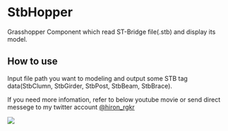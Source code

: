 # StbHopper

Grasshopper Component which read ST-Bridge file(.stb) and display its model.

## How to use

Input file path you want to modeling and output some STB tag data(StbClumn, StbGirder, StbPost, StbBeam, StbBrace).

If you need more infomation, refer to below youtube movie or send direct messege to my twitter account [@hiron_rgkr](https://twitter.com/hiron_rgkr)
  
[![](https://img.youtube.com/vi/zxkE5YmaUKk/0.jpg)](https://www.youtube.com/watch?v=zxkE5YmaUKk)
